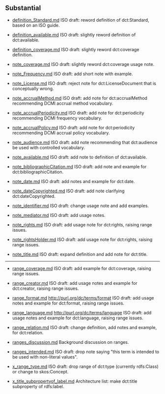 ## Substantial

* [definition_Standard.md](https://github.com/dcmi/usage/blob/master/proposals/definition_Standard.md)
  ISO draft: reword definition of dct:Standard, based on an ISO guide.

* [definition_available.md](https://github.com/dcmi/usage/blob/master/proposals/definition_available.md)
  ISO draft: slightly reword definition of dct:available.

* [definition_coverage.md](https://github.com/dcmi/usage/blob/master/proposals/definition_coverage.md)
  ISO draft: slightly reword dct:coverage definition.

* [note_coverage.md](https://github.com/dcmi/usage/blob/master/proposals/note_coverage.md)
  ISO draft: slightly reword dct:coverage usage note.

* [note_Frequency.md](https://github.com/dcmi/usage/blob/master/proposals/note_Frequency.md)
  ISO draft: add short note with example.

* [note_License.md](https://github.com/dcmi/usage/blob/master/proposals/note_License.md)
  ISO draft: reject note for dct:LicenseDocument that is conceptually wrong.

* [note_accrualMethod.md](https://github.com/dcmi/usage/blob/master/proposals/note_accrualMethod.md)
  ISO draft: add note for dct:accrualMethod recommending DCMI accrual method vocabulary.

* [note_accrualPeriodicity.md](https://github.com/dcmi/usage/blob/master/proposals/note_accrualPeriodicity.md)
  ISO draft: add note for dct:periodicity recommending DCMI frequency vocabulary.

* [note_accrualPolicy.md](https://github.com/dcmi/usage/blob/master/proposals/note_accrualPolicy.md)
  ISO draft: add note for dct:periodicity recommending DCMI accrual policy vocabulary.

* [note_audience.md](https://github.com/dcmi/usage/blob/master/proposals/note_audience.md)
  ISO draft: add note recommending that dct:audience be used with controlled vocabulary.

* [note_available.md](https://github.com/dcmi/usage/blob/master/proposals/note_available.md)
  ISO draft: add note to definition of dct:available.

* [note_bibliographicCitation.md](https://github.com/dcmi/usage/blob/master/proposals/note_bibliographicCitation.md)
  ISO draft: add note and example for dct:bibliographicCitation.

* [note_date.md](https://github.com/dcmi/usage/blob/master/proposals/note_date.md)
  ISO draft: add notes and example for dct:date.

* [note_dateCopyrighted.md](https://github.com/dcmi/usage/blob/master/proposals/note_dateCopyrighted.md)
  ISO draft: add note clarifying dct:dateCopyrighted.

* [note_identifier.md](https://github.com/dcmi/usage/blob/master/proposals/note_identifier.md)
  ISO draft: change usage note and add examples.

* [note_mediator.md](https://github.com/dcmi/usage/blob/master/proposals/note_mediator.md)
  ISO draft: add usage notes.

* [note_rights.md](https://github.com/dcmi/usage/blob/master/proposals/note_rights.md)
  ISO draft: add usage note for dct:rights, raising range issues.

* [note_rightsHolder.md](https://github.com/dcmi/usage/blob/master/proposals/note_rightsHolder.md)
  ISO draft: add usage note for dct:rights, raising range issues.
        
* [note_title.md](https://github.com/dcmi/usage/blob/master/proposals/note_title.md)
  ISO draft: expand definition and add note for dct:title.

----------------------------------------------------------------------

* [range_coverage.md](https://github.com/dcmi/usage/blob/master/proposals/range_coverage.md)
  ISO draft: add example for dct:coverage, raising range issues.

* [range_creator.md](https://github.com/dcmi/usage/blob/master/proposals/range_creator.md)
  ISO draft: add usage notes and example for dct:creator, raising range issues.

* [range_format.md](https://github.com/dcmi/usage/blob/master/proposals/range_format.md)
  http://purl.org/dc/terms/format
  ISO draft: add usage notes and example for dct:format, raising range issues.

* [range_language.md](https://github.com/dcmi/usage/blob/master/proposals/range_language.md)
  http://purl.org/dc/terms/language
  ISO draft: add usage notes and example for dct:language, raising range issues.

* [range_relation.md](https://github.com/dcmi/usage/blob/master/proposals/range_relation.md)
  ISO draft: change definition, add notes and example, for dct:relation.

* [ranges_discussion.md](https://github.com/dcmi/usage/blob/master/proposals/ranges_discussion.md)
  Background discussion on ranges.

* [ranges_intended.md](https://github.com/dcmi/usage/blob/master/proposals/ranges_intended.md)
  ISO draft: drop note saying "this term is intended to be used with non-literal values".

* [x_range_type.md](https://github.com/dcmi/usage/blob/master/proposals/x_range_type.md)
  ISO draft: drop range of dct:type (currently rdfs:Class) or change to skos:Concept.

* [x_title_subpropertyof_label.md](https://github.com/dcmi/usage/blob/master/proposals/x_title_subpropertyof_label.md)
  Architecture list: make dct:title subproperty of rdfs:label.

